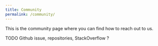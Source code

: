 ```yaml
---
title: Community
permalink: /community/
---
```

This is the community page where you can find how to reach out to us.

TODO Github issue, repositories, StackOverflow ?